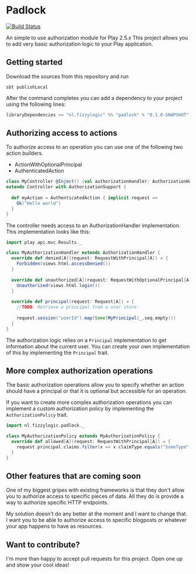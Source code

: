 # Padlock
[![Build Status](https://travis-ci.org/wmeints/padlock.svg?branch=master)](https://travis-ci.org/wmeints/padlock)

An simple to use authorization module for Play 2.5.x
This project allows you to add very basic authorization logic 
to your Play application.

## Getting started
Download the sources from this repository and run

``` shell
sbt publishLocal
```

After the command completes you can add a dependency to your
project using the following lines:

``` scala
libraryDependencies += "nl.fizzylogic" %% "padlock" % "0.1.0-SNAPSHOT"
```

## Authorizing access to actions
To authorize access to an operation you can use one of the
following two action builders.

 - ActionWithOptionalPrincipal
 - AuthenticatedAction
 
```scala
class MyController @Inject() (val authorizationHandler: AuthorizationHandler) 
extends Controller with AuthorizationSupport {
  
  def myAction = AuthenticatedAction { implicit request =>
    Ok("Hello world")
  }
}
``` 

The controller needs access to an AuthorizationHandler implementation.
This implementation looks like this:

```scala
import play.api.mvc.Results._

class MyAuthorizationHandler extends AuthorizationHandler {
  override def denied[A](request: RequestWithPrincipal[A]) = {
    Forbidden(views.html.accessDenied())
  }
  
  override def unauthorized[A](request: RequestWithOptionalPrincipal[A]) = {
    Unauthorized(views.html.login())
  }
  
  override def principal(request: Request[A]) = {
    //TODO: Retrieve a principal from a user store
    
    request.session("userId").map(Some(MyPrincipal(_,seq.empty)))
  }
}
```

The authorization logic relies on a `Principal` implementation to
get information about the current user. You can create your own
implementation of this by implementing the `Principal` trait.

## More complex authorization operations
The basic authorization operations allow you to specify whether
an action should have a principal or that it is optional but accessible
for an operation.

If you want to create more complex authorization operations you can
implement a custom authorization policy by implementing the `AuthorizationPolicy` trait.
 
```scala
import nl.fizzylogic.padlock._

class MyAuthorizationPolicy extends MyAuthorizationPolicy {
  override def allowed[A](request: RequestWithPrincipal[A]) = {
    request.principal.claims.filter(x => x.claimType.equals("SomeType") && x.value.equals("SomeValue")).length > 0
  }
}
```

## Other features that are coming soon
One of my biggest gripes with existing frameworks is that they don't allow
you to authorize access to specific pieces of data. All they do
is provide a way to authorize specific HTTP endpoints. 

My solution doesn't do any better at the moment and I want to change that.
I want you to be able to authorize access to specific blogposts or whatever your
app happens to have as resources.

## Want to contribute?
I'm more than happy to accept pull requests for this project.
Open one up and show your cool ideas!

